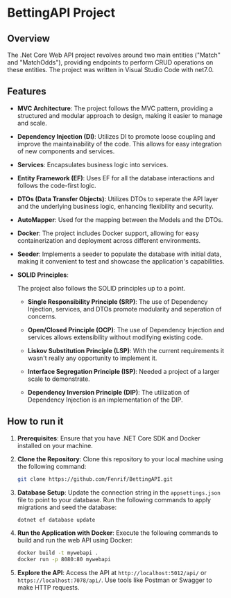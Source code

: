 # BettingAPI Project

## Overview

The .Net Core Web API project  revolves around two main entities ("Match" and "MatchOdds"), providing endpoints to perform CRUD operations on these entities. The project was written in Visual Studio Code with net7.0.

## Features

- **MVC Architecture**: The project follows the MVC pattern, providing a structured and modular approach to design, making it easier to manage and scale.

- **Dependency Injection (DI)**: Utilizes DI to promote loose coupling and improve the maintainability of the code. This allows for easy integration of new components and services.

- **Services**: Encapsulates business logic into services.

- **Entity Framework (EF)**: Uses EF for all the database interactions and follows the code-first logic.

- **DTOs (Data Transfer Objects)**: Utilizes DTOs to seperate the API layer and the underlying business logic, enhancing flexibility and security.

- **AutoMapper**: Used for the mapping between the Models and the DTOs.

- **Docker**: The project includes Docker support, allowing for easy containerization and deployment across different environments.

- **Seeder**: Implements a seeder to populate the database with initial data, making it convenient to test and showcase the application's capabilities.

- **SOLID Principles**:

    The project also follows the SOLID principles up to a point.

  - **Single Responsibility Principle (SRP)**: The use of Dependency Injection, services, and DTOs promote modularity and seperation of concerns.
  
  - **Open/Closed Principle (OCP)**: The use of Dependency Injection and services allows extensibility without modifying existing code.

  - **Liskov Substitution Principle (LSP)**: With the current requirements it wasn't really any opportunity to implement it.

  - **Interface Segregation Principle (ISP)**: Needed a project of a larger scale to demonstrate.

  - **Dependency Inversion Principle (DIP)**: The utilization of Dependency Injection is an implementation of the DIP.

## How to run it

1. **Prerequisites**: Ensure that you have .NET Core SDK and Docker installed on your machine.

2. **Clone the Repository**: Clone this repository to your local machine using the following command:
    ```bash
    git clone https://github.com/Fenrif/BettingAPI.git
    ```

3. **Database Setup**: Update the connection string in the `appsettings.json` file to point to your database. Run the following commands to apply migrations and seed the database:
    ```bash
    dotnet ef database update
    ```

4. **Run the Application with Docker**: Execute the following commands to build and run the web API using Docker:
    ```bash
    docker build -t mywebapi .
    docker run -p 8080:80 mywebapi
    ```

5. **Explore the API**: Access the API at `http://localhost:5012/api/` or `https://localhost:7078/api/`. Use tools like Postman or Swagger to make HTTP requests.


